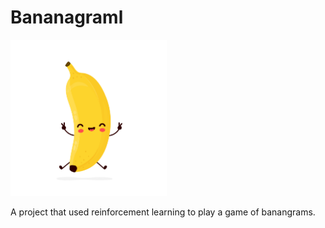 # Bananagraml

<img src="./assets/logo.jpeg" alt="bananagraml" style="width: 250px; height: 250px;"/>

A project that used reinforcement learning to play a game of banangrams.
